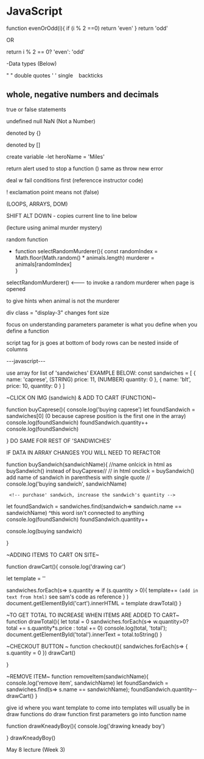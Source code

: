 # JavaScript

<!-- replit challenge -->
function evenOrOdd(i){
    if (i % 2 ==0)
    return 'even'
}
return 'odd'

OR

return i % 2 == 0? 'even': 'odd'
<!--  -->

-Data types (Below)

 <!-- Strings -->
 " " double quotes
 ' ' single 
 ` ` backticks

 <!-- Numbers -->
  whole, negative numbers and decimals
  - 

  <!-- Boolean -->
  true or false statements

  <!-- the weird ones -->
  undefined
  null
  NaN (Not a Number)

  <!-- objects -->
  denoted by {}

  <!-- Arrays -->
  denoted by []

create variable 
-let heroName = 'Miles'
 
 return alert used to stop a function ()
 same as throw new error

 deal w fail conditions first (referencce instructor code)

 ! exclamation point means not (false)
 



 <!-- JAVASCRIPT -->

 (LOOPS, ARRAYS, DOM)

SHIFT ALT DOWN - copies current line to line below

(lecture using animal murder mystery)

random function
- function selectRandomMurderer(){
   const randomIndex = Math.floor(Math.random() * animals.length)
   murderer = animals[randomIndex]    
}

selectRandomMurderer() <--- to invoke a random murderer when page is opened

to give hints when animal is not the murderer 

div class = "display-3" changes font size

focus on understanding parameters
parameter is what you define when you define a function


<!-- sandwich shop lecture wednesday 5/3 -->

 script tag for js goes at bottom of body
 rows can be nested inside of columns

 ---javascript---

 use array for list of 'sandwiches'
EXAMPLE BELOW:
 const sandwiches = [
  {
    name: 'caprese', (STRING)
    price: 11,        (NUMBER)
    quantity: 0
  },
  {
    name: 'blt',
    price: 10,
    quantity: 0
  }
 ]

 ~CLICK ON IMG (sandwich) & ADD TO CART (FUNCTION)~

function buyCaprese(){
    <!-- i need to know which sandwich i want to buy. so find the caprese -->
    <!-- 'purchase' sandwich, increase the sandwich's quantity -->
    <!-- very first line in function should be a console.log() -->
    console.log('buying caprese')
    <!-- privide onclick to img(BUTTON) of caprese sandwich in html and name button onclick same as function (buyCaprese) -->
    let foundSandwich = sandwiches[0] (0 because caprese position is the first one in the array)
    console.log(foundSandwich)
    <!-- comment out console.logs once you know they work -->
    foundSandwich.quantity++
    console.log(foundSandwich)

}
    DO SAME FOR REST OF 'SANDWICHES'

IF DATA IN ARRAY CHANGES YOU WILL NEED TO REFACTOR 


<!-- FUNCTION BELOW IS THE FIRST TWO FUNCTIONS ABOVE BUT REFACTORED-->

function buySandwich(sandwichName){
  //name onlcick in html as buySandwich() instead of buyCaprese//
  // in html onclick = buySandwich() add name of sandwich in parenthesis with single quote //
  console.log('buying sandwich', sandwichName)
  <!-- i need to know which sandwich i want to buy. so find the caprese -->
     <!-- purchase' sandwich, increase the sandwich's quantity -->
  let foundSandwich = sandwiches.find(sandwich=> sandwich.name == sandwichName)
                                        ^this word isn't connected to anything
  console.log(foundSandwich)
  foundSandwich.quantity++
  <!-- after increasing quantity, show change in my cart -->
  console.log(buying sandwich)
<!-- add debugger under function to pause and go thru code of function in console in real time -->
}


~ADDING ITEMS TO CART ON SITE~

function drawCart(){
  console.log('drawing car')
  <!-- for each sandwich that i purchased, draw it to my cart (check the quantity) -->
  let template = ''
  <!-- use backticks for string interpolation -->
  sandwiches.forEach(s=> s.quantity =>
    if (s.quantity > 0){
      template+= `(add in text from html)` see sam's code as reference
    }
  )
document.getElementById('cart').innerHTML = template
drawTotal()
}


~TO GET TOTAL TO INCREASE WHEN ITEMS ARE ADDED TO CART~
function drawTotal(){
  let total = 0
  sandwiches.forEach(s=> w.quantity>0? total += s.quantity*s.price : total += 0)
  console.log(total, 'total');
  document.getElementById('total').innerText = total.toString()
}


~CHECKOUT BUTTON ~
function checkout(){
  sandwiches.forEach(s=> {
    s.quantity = 0 
  })
  drawCart()

}

~REMOVE ITEM~
function removeItem(sandwichName){
  console.log('remove item', sandwichName)
  let foundSandwich = sandwiches.find(s=> s.name == sandwichName);
  foundSandwich.quantity--
  drawCart()
}


give id where you want template to come into
templates will usually be in draw functions
 do draw function first 
  parameters go into function name 





  <!-- fireflex -->
  function drawKneadyBoy(){
    console.log('drawing kneady boy')
    
  }
  drawKneadyBoy()





  <!-- ---------------------------------------------------------------- -->
  May 8 lecture (Week 3)

  